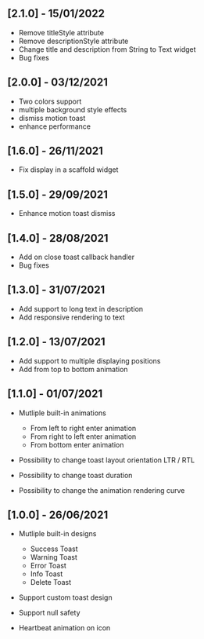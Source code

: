 ## [2.1.0] - 15/01/2022

* Remove titleStyle attribute
* Remove descriptionStyle attribute
* Change title and description from String to Text widget
* Bug fixes

## [2.0.0] - 03/12/2021

* Two colors support
* multiple background style effects
* dismiss motion toast
* enhance performance

## [1.6.0] - 26/11/2021

* Fix display in a scaffold widget

## [1.5.0] - 29/09/2021

* Enhance motion toast dismiss

## [1.4.0] - 28/08/2021

* Add on close toast callback handler
* Bug fixes

## [1.3.0] - 31/07/2021

* Add support to long text in description
* Add responsive rendering to text

## [1.2.0] - 13/07/2021

* Add support to multiple displaying positions
* Add from top to bottom animation

## [1.1.0] - 01/07/2021

* Mutliple built-in animations
  * From left to right enter animation
  * From right to left enter animation
  * From bottom enter animation

* Possibility to change toast layout orientation LTR / RTL
* Possibility to change toast duration
* Possibility to change the animation rendering curve

## [1.0.0] - 26/06/2021

* Mutliple built-in designs
  * Success Toast
  * Warning Toast
  * Error Toast
  * Info Toast
  * Delete Toast

* Support custom toast design
* Support null safety
* Heartbeat animation on icon
